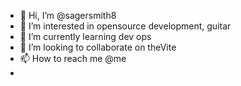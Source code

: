 - 👋 Hi, I’m @sagersmith8
- 👀 I’m interested in opensource development, guitar
- 🌱 I’m currently learning dev ops
- 💞️ I’m looking to collaborate on theVite
- 📫 How to reach me @me
- 
<!---
sagersmith8/sagersmith8 is a ✨ special ✨ repository because its `README.md` (this file) appears on your GitHub profile.
You can click the Preview link to take a look at your changes.
--->
